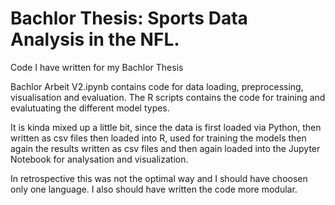 # Bachlor Thesis: Sports Data Analysis in the NFL.   
Code I have written for my Bachlor Thesis

Bachlor Arbeit V2.ipynb contains code for data loading, preprocessing, visualisation and evaluation. 
The R scripts contains the code for training and evalutuating the different model types. 

It is kinda mixed up a little bit, since the data is first loaded via Python, then written as csv files then loaded into R, 
used for training the models then again the results written as csv files and then again loaded into the Jupyter Notebook for 
analysation and visualization. 

In retrospective this was not the optimal way and I should have choosen only one language. I also should have written the code more modular. 
